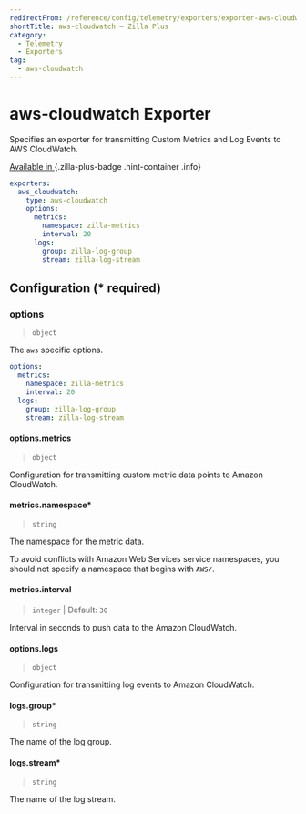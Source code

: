 ```yaml
---
redirectFrom: /reference/config/telemetry/exporters/exporter-aws-cloudwatch.html
shortTitle: aws-cloudwatch – Zilla Plus
category:
  - Telemetry
  - Exporters
tag:
  - aws-cloudwatch
---
```


# aws-cloudwatch Exporter

Specifies an exporter for transmitting Custom Metrics and Log Events to AWS CloudWatch.

[Available in <ZillaPlus/>](https://www.aklivity.io/products/zilla-plus)
{.zilla-plus-badge .hint-container .info}

```yaml {3}
exporters:
  aws_cloudwatch:
    type: aws-cloudwatch
    options:
      metrics:
        namespace: zilla-metrics
        interval: 20
      logs:
        group: zilla-log-group
        stream: zilla-log-stream
```

## Configuration (\* required)

### options

> `object`

The `aws` specific options.

```yaml
options:
  metrics:
    namespace: zilla-metrics
    interval: 20
  logs:
    group: zilla-log-group
    stream: zilla-log-stream
```

#### options.metrics

> `object`

Configuration for transmitting custom metric data points to Amazon CloudWatch.

#### metrics.namespace\*

> `string`

The namespace for the metric data.

To avoid conflicts with Amazon Web Services service namespaces, you should not specify a namespace that begins with `AWS/`.

#### metrics.interval

> `integer` | Default: `30`

Interval in seconds to push data to the Amazon CloudWatch.

#### options.logs

> `object`

Configuration for transmitting log events to Amazon CloudWatch.

#### logs.group\*

> `string`

The name of the log group.

#### logs.stream\*

> `string`

The name of the log stream.
